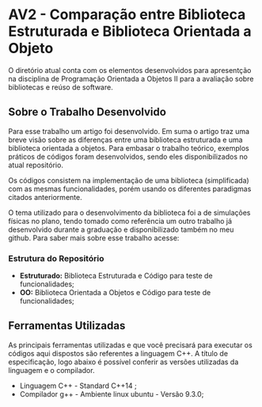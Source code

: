 # AV2 - Comparação entre Biblioteca Estruturada e Biblioteca Orientada a Objeto

O diretório atual conta com os elementos desenvolvidos para apresentção na disciplina de Programação Orientada a Objetos II para a avaliação sobre bibliotecas e reúso de software.

## Sobre o Trabalho Desenvolvido

Para esse trabalho um artigo foi desenvolvido. Em suma o artigo traz uma breve visão sobre as diferenças entre uma biblioteca estruturada e uma biblioteca orientada a objetos. Para embasar o trabalho teórico, exemplos práticos de códigos foram desenvolvidos, sendo eles disponibilizados no atual repositório.

Os códigos consistem na implementação de uma biblioteca (simplificada) com as mesmas funcionalidades, porém usando os diferentes paradigmas citados anteriormente. 

O tema utilizado para o desenvolvimento da biblioteca foi a de simulações físicas no plano, tendo tomado como referência um outro trabalho já desenvolvido durante a graduação e disponibilizado também no meu github. Para saber mais sobre esse trabalho acesse: 

### Estrutura do Repositório

- __Estruturado:__ Biblioteca Estruturada e Código para teste de funcionalidades;
- __OO:__ Biblioteca Orientada a Objetos e Código para teste de funcionalidades;

## Ferramentas Utilizadas

As principais ferramentas utilizadas e que você precisará para executar os códigos aqui dispostos são referentes a linguagem C++. A título de especificação, logo abaixo é possível conferir as versões utilizadas da linguagem e o compilador.

- Linguagem C++ - Standard C++14 ;
- Compilador g++ - Ambiente linux ubuntu - Versão 9.3.0;

